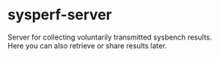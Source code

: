 # sysperf-server
Server for collecting voluntarily transmitted sysbench results.  
Here you can also retrieve or share results later.  
